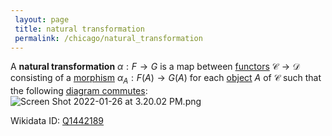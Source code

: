 ```yaml
---
 layout: page
 title: natural transformation
 permalink: /chicago/natural_transformation
---
```

A **natural transformation** $\alpha:F\to G$ is a map between [functors](https://mathgloss.github.io/MathGloss/chicago/commutative_diagram) $\mathcal C\to \mathcal D$ consisting of a [morphism](https://mathgloss.github.io/MathGloss/chicago/functor) $\alpha_A: F(A)\to G(A)$ for each [object](https://mathgloss.github.io/MathGloss/chicago/morphism) $A$ of $\mathcal C$ such that the following [diagram commutes](https://mathgloss.github.io/MathGloss/chicago/category):
![Screen Shot 2022-01-26 at 3.20.02 PM.png](https://mathgloss.github.io/MathGloss/chicago/commutative_diagram)

Wikidata ID: [Q1442189](https://www.wikidata.org/wiki/Q1442189)